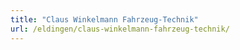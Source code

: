 ```yaml
---
title: "Claus Winkelmann Fahrzeug-Technik"
url: /eldingen/claus-winkelmann-fahrzeug-technik/
---
```

